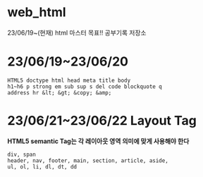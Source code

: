 # web_html
23/06/19~(현재) html 마스터 목표!! 공부기록 저장소

# 23/06/19~23/06/20

```
HTML5 doctype html head meta title body
h1~h6 p strong em sub sup s del code blockquote q
address hr &lt; &gt; &copy; &amp;
```
# 23/06/21~23/06/22 Layout Tag
**HTML5 semantic Tag는 각 레이아웃 영역 의미에 맞게 사용해야 한다**
```
div, span
header, nav, footer, main, section, article, aside,
ul, ol, li, dl, dt, dd
```
